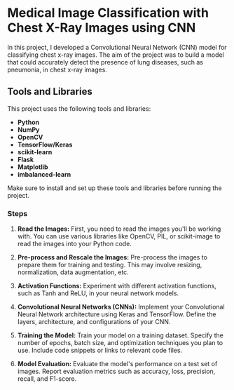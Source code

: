 # Medical Image Classification with Chest X-Ray Images using CNN 
In this project, I developed a Convolutional Neural Network (CNN) model for classifying chest x-ray images. The aim of the project was to build a model that could accurately detect the presence of lung diseases, such as pneumonia, in chest x-ray images.

## Tools and Libraries

This project uses the following tools and libraries:

- **Python**
- **NumPy**
- **OpenCV**
- **TensorFlow/Keras**
- **scikit-learn**
- **Flask**
- **Matplotlib**
- **imbalanced-learn**

Make sure to install and set up these tools and libraries before running the project.
### Steps

1. **Read the Images:** First, you need to read the images you'll be working with. You can use various libraries like OpenCV, PIL, or scikit-image to read the images into your Python code.

2. **Pre-process and Rescale the Images:** Pre-process the images to prepare them for training and testing. This may involve resizing, normalization, data augmentation, etc.

3. **Activation Functions:** Experiment with different activation functions, such as Tanh and ReLU, in your neural network models.

4. **Convolutional Neural Networks (CNNs):** Implement your Convolutional Neural Network architecture using Keras and TensorFlow. Define the layers, architecture, and configurations of your CNN.

5. **Training the Model:** Train your model on a training dataset. Specify the number of epochs, batch size, and optimization techniques you plan to use. Include code snippets or links to relevant code files.

6. **Model Evaluation:** Evaluate the model's performance on a test set of images. Report evaluation metrics such as accuracy, loss, precision, recall, and F1-score.
